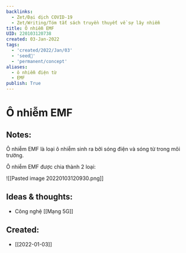 ```yaml
---
backlinks:
  - Zet/Đại dịch COVID-19
  - Zet/Writing/Tóm tắt sách truyền thuyết về sự lây nhiễm
title: Ô nhiễm EMF
UID: 220103120738
created: 03-Jan-2022
tags:
  - 'created/2022/Jan/03'
  - 'seed🥜'
  - 'permanent/concept'
aliases:
  - ô nhiễm điện từ
  - EMF
publish: True
---
```

# Ô nhiễm EMF

## Notes:
Ô nhiễm EMF là loại ô nhiễm sinh ra bởi sóng điện và sóng từ trong môi trường.

Ô nhiễm EMF được chia thành 2 loại:

![[Pasted image 20220103120930.png]]

## Ideas & thoughts:
- Công nghệ [[Mạng 5G]]


## Created:
- [[2022-01-03]]
